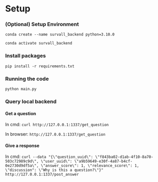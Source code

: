 # Setup

### (Optional) Setup Environment
`conda create --name survall_backend python=3.10.0`

`conda activate survall_backend`

### Install packages
`pip install -r requirements.txt`

### Running the code
`python main.py`

### Query local backend
#### Get a question
In cmd: `curl http://127.0.0.1:1337/get_question`

In browser: `http://127.0.0.1:1337/get_question`

#### Give a response
In cmd: `curl --data "{\"question_uuid\": \"f843ba02-d1ab-4f10-8a70-503c72989c9d\", \"user_uuid\": \"a9b59649-e30f-4a87-b4cf-0e2730d9df5a\", \"answer_score\": 1, \"relevance_score\": 1, \"discussion": \"Why is this a question?\"}" http://127.0.0.1:1337/post_answer`